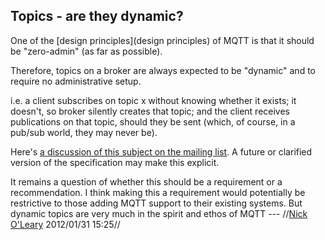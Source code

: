 ## Topics - are they dynamic?

One of the [design principles](design principles) of MQTT is that it should be "zero-admin" (as far as possible).

Therefore, topics on a broker are always expected to be "dynamic" and to require no administrative setup.

i.e. a client subscribes on topic x without knowing whether it exists; it doesn't, so broker silently creates that topic; and the client receives publications on that topic, should they be sent (which, of course, in a pub/sub world, they may never be).

Here's [a discussion of this subject on the mailing list](https///groups.google.com/d/topic/mqtt/YWvg62LTbLE/discussion). A future or clarified version of the specification may make this explicit.


It remains a question of whether this should be a requirement or a recommendation. I think making this a requirement would potentially be restrictive to those adding MQTT support to their existing systems. But dynamic topics are very much in the spirit and ethos of MQTT  --- //[Nick O'Leary](nick.oleary@gmail.com) 2012/01/31 15:25//
